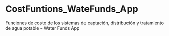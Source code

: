 # CostFuntions_WateFunds_App
Funciones de costo de los sistemas de captación, distribución y tratamiento de agua potable - Water Funds App
